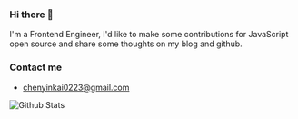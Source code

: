 ### Hi there 👋

I'm a Frontend Engineer, I'd like to make some contributions for JavaScript open source and share some thoughts on my blog and github.

### Contact me

- <chenyinkai0223@gmail.com>

![Github Stats](https://github-readme-stats.vercel.app/api?username=chenyinkai&show_icons=true&theme=dark)
